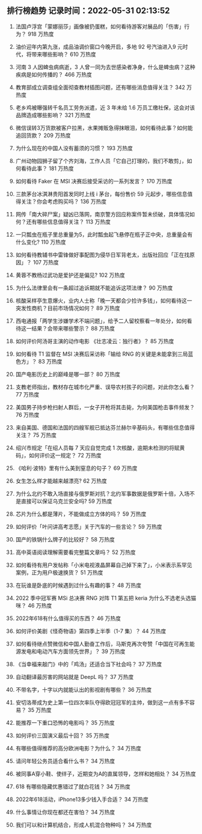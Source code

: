 
## 排行榜趋势 记录时间：2022-05-31 02:13:52
  
  1. 法国卢浮宫「蒙娜丽莎」画像被扔蛋糕，如何看待游客对展品的「伤害」行为？ 918 万热度
    
  2. 油价迎年内第九涨，成品油调价窗口今晚开启，多地 92 号汽油进入9 元时代，将带来哪些影响？ 610 万热度
    
  3. 河南 3 人因蜱虫病病逝，3 人曾一同为去世感染者净身，什么是蜱虫病？这种疾病是如何传播的？ 466 万热度
    
  4. 教育部成立调查组全面彻查教材插图问题，还有哪些消息值得关注？ 342 万热度
    
  5. 老乡鸡被曝强转千名员工劳务派遣，近 3 年未给 1.6 万员工缴社保，这会对该品牌造成哪些影响？ 321 万热度
    
  6. 微信误转3万货款被客户拉黑，水果摊贩急得抹眼泪，如何看待此事？如何能追回货款？ 209 万热度
    
  7. 为什么现在的中国人没有蓄须的习惯？ 193 万热度
    
  8. 广州动物园狮子留了个齐刘海，工作人员「它自己打理的，我们不敢剪」，如何看待此事？ 181 万热度
    
  9. 如何看待 Faker 在 MSI 决赛后接受采访的一系列发言？ 170 万热度
    
  10. 三款茅台冰淇淋贵阳首发同时上线 i 茅台，每份售价 59 元起步，哪些信息值得关注？你会考虑购买吗？ 136 万热度
    
  11. 网传「南大碎尸案」疑凶已落网，南京警方回应称案件暂未侦破，具体情况如何？还有哪些信息值得关注？ 113 万热度
    
  12. 一只瓢虫在瓶子里总重量为5，此时瓢虫起飞悬停在瓶子正中央，总重量会有什么变化? 110 万热度
    
  13. 如何看待教辅书中雷锋做好事配图为侵华日军背老太，出版社回应「正在找原因」？ 107 万热度
    
  14. 黄蓉不教杨过武功是爱护还是偏见? 102 万热度
    
  15. 为什么法律里会有一条超过追诉期就不能追诉这项法律？ 90 万热度
    
  16. 核酸采样亭生意爆火，业内人士称「晚一天都会少捡许多钱」，如何看待这一突发性商机？目前市场情况如何？ 89 万热度
    
  17. 西电通报「两学生涉嫌学术不端问题」，给予二人留校察看一年处分，如何看待这一结果？会带来哪些警示？ 88 万热度
    
  18. 如何评价阿汤哥主演的动作电影 《壮志凌云：独行者》？ 85 万热度
    
  19. 如何看待 T1 监督在 MSI 决赛后采访称「输给 RNG 的关键是未能拿到三局蓝色方」？ 83 万热度
    
  20. 国产电影历史上的巅峰是哪一部？ 80 万热度
    
  21. 支教老师指出，教材存在城市化严重、误导农村孩子的问题，对此你怎么看？ 77 万热度
    
  22. 美国男子持步枪扫射人群后，一女子开枪将其击毙，为何美国枪击事件频发？ 76 万热度
    
  23. 来自美国、德国和法国的四艘军舰已抵达芬兰赫尔辛基码头，有哪些信息值得关注？ 75 万热度
    
  24. 绍兴市规定「在绍人员每 7 天应自觉完成 1 次核酸，逾期未检测的将赋黄码」，如何评价这一规定？ 72 万热度
    
  25. 《哈利·波特》里有什么美到窒息的句子？ 69 万热度
    
  26. 女生怎么样才能越来越漂亮? 62 万热度
    
  27. 为什么北约不敢入场直接与俄罗斯对抗？北约军事数据是俄罗斯十倍，入场不是直接可以保证乌克兰安全吗? 59 万热度
    
  28. 芯片为什么都是薄片，不能做成立方体的吗？ 59 万热度
    
  29. 如何评价「叶问讲高考志愿」关于汽车的一些言论？ 59 万热度
    
  30. 国产的铁锅什么牌子的比较好？ 58 万热度
    
  31. 高中英语阅读理解需要看完整篇文章吗？ 52 万热度
    
  32. 如何看待有用户发帖称「小米电视液晶屏幕自己掉下来了」，小米表示系罕见案例，正为用户极速换货？ 51 万热度
    
  33. 在玩谁是卧底的时候遇到过什么有趣的事？ 48 万热度
    
  34. 2022 季中冠军赛 MSi 总决赛 RNG 对阵 T1 第五把 keria 为什么不选老头选猫咪？ 46 万热度
    
  35. 2022年618有什么值得买的东西？ 46 万热度
    
  36. 如何评价美剧《怪奇物语》第四季上半季（1-7 集）？ 44 万热度
    
  37. 如何看待继点赞微信和中国人勤奋工作后，马斯克再次夸赞「中国在可再生能源发电和电动汽车方面领先世界」？ 39 万热度
    
  38. 《当幸福来敲门》中的「鸡汤」还适合当下社会吗？ 37 万热度
    
  39. 自动翻译最厉害的网站就是 DeepL 吗？ 37 万热度
    
  40. 不带名字，十字以内就能认出的影视剧有哪些？ 36 万热度
    
  41. 安切洛蒂成为史上第一位四次率队夺得欧冠冠军的主帅，做到这一点有多不容易？ 35 万热度
    
  42. 能推荐一下重口恐怖的电影吗？ 35 万热度
    
  43. 如何评价三国演义最后十回？ 35 万热度
    
  44. 有哪些值得推荐的高分欧洲电影？为什么？ 34 万热度
    
  45. 请问年轻公务员适合看什么书？ 34 万热度
    
  46. 被同事A穿小鞋、使绊子，近期变为A的直属领导，怎样和她相处？ 34 万热度
    
  47. 618 有哪些隐藏优惠错过了就白花钱？ 34 万热度
    
  48. 2022年618活动，iPhone13多少钱入手合适？ 34 万热度
    
  49. 什么事情让你现在都还在害怕？ 34 万热度
    
  50. 我们可以和计算机结合，形成人机混合物种吗？ 34 万热度
    